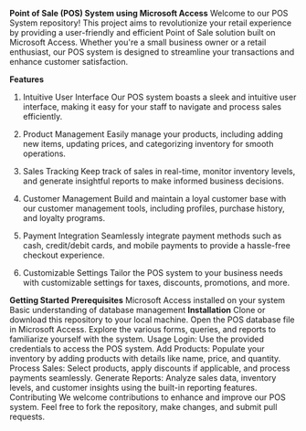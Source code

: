 **Point of Sale (POS) System using Microsoft Access**
Welcome to our POS System repository! This project aims to revolutionize your retail experience by providing a user-friendly and efficient Point of Sale solution built on Microsoft Access. Whether you're a small business owner or a retail enthusiast, our POS system is designed to streamline your transactions and enhance customer satisfaction.

**Features**
1. Intuitive User Interface
Our POS system boasts a sleek and intuitive user interface, making it easy for your staff to navigate and process sales efficiently.

2. Product Management
Easily manage your products, including adding new items, updating prices, and categorizing inventory for smooth operations.

3. Sales Tracking
Keep track of sales in real-time, monitor inventory levels, and generate insightful reports to make informed business decisions.

4. Customer Management
Build and maintain a loyal customer base with our customer management tools, including profiles, purchase history, and loyalty programs.

5. Payment Integration
Seamlessly integrate payment methods such as cash, credit/debit cards, and mobile payments to provide a hassle-free checkout experience.

6. Customizable Settings
Tailor the POS system to your business needs with customizable settings for taxes, discounts, promotions, and more.

**Getting Started**
**Prerequisites**
Microsoft Access installed on your system
Basic understanding of database management
**Installation**
Clone or download this repository to your local machine.
Open the POS database file in Microsoft Access.
Explore the various forms, queries, and reports to familiarize yourself with the system.
Usage
Login: Use the provided credentials to access the POS system.
Add Products: Populate your inventory by adding products with details like name, price, and quantity.
Process Sales: Select products, apply discounts if applicable, and process payments seamlessly.
Generate Reports: Analyze sales data, inventory levels, and customer insights using the built-in reporting features.
Contributing
We welcome contributions to enhance and improve our POS system. Feel free to fork the repository, make changes, and submit pull requests.
